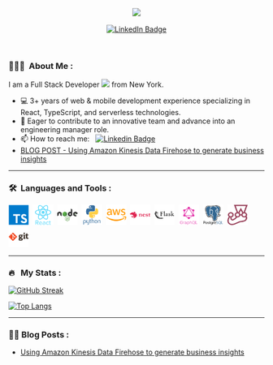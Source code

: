 
<p align="center"><img src="https://media.giphy.com/media/v1.Y2lkPTc5MGI3NjExa256bzIxcTYwcmtnOGgzem1pMWkwZm5sZHRtcWJ1Yms0dW5wMGJnOCZlcD12MV9pbnRlcm5hbF9naWZfYnlfaWQmY3Q9Zw/xUPGGDNsLvqsBOhuU0/giphy.gif" width="500"/></p>
<p align="center">
<a href="https://www.linkedin.com/in/ajani-motta-aa3b03113"><img src="https://img.shields.io/badge/LinkedIn-blue?style=for-the-badge&logo=linkedin&logoColor=white" alt="LinkedIn Badge"></a>
</p>

<p align="center"><img src="https://komarev.com/ghpvc/?username=ajanimotta&style=flat-square&color=blue" alt=""></p>

### 👨🏾‍💻 &nbsp;About Me :

I am a Full Stack Developer <img src="https://media.giphy.com/media/WUlplcMpOCEmTGBtBW/giphy.gif" width="30"> from New York.

- 💻 3+ years of web & mobile development experience specializing in React, TypeScript, and serverless technologies.
- 🌱 Eager to contribute to an innovative team and advance into an engineering manager role.
- 📫 How to reach me: &nbsp; [![Linkedin Badge](https://img.shields.io/badge/-ajani-blue?style=flat&logo=Linkedin&logoColor=white)](https://www.linkedin.com/in/ajani-motta-aa3b03113)
- [BLOG POST - Using Amazon Kinesis Data Firehose to generate business insights](https://blog.theodo.com/2022/08/business-insights-with-firehose/)

---

### 🛠 &nbsp;Languages and Tools :

<p>
<img src="https://github.com/devicons/devicon/blob/master/icons/typescript/typescript-original.svg" title="TypeScript" alt="TypeScript" width="40" height="40"/>&nbsp;
<img src="https://github.com/devicons/devicon/blob/master/icons/react/react-original-wordmark.svg" title="React" alt="React" width="40" height="40"/>&nbsp;
<img src="https://github.com/devicons/devicon/blob/master/icons/nodejs/nodejs-original-wordmark.svg" title="NodeJS" alt="NodeJS" width="40" height="40"/>&nbsp;
<img src="https://github.com/devicons/devicon/blob/master/icons/python/python-original-wordmark.svg" title="Python"  alt="Python" width="40" height="40"/>&nbsp;
<img src="https://github.com/devicons/devicon/blob/master/icons/amazonwebservices/amazonwebservices-plain-wordmark.svg" title="AWS" alt="AWS" width="40" height="40"/>&nbsp;
<img src="https://github.com/devicons/devicon/blob/master/icons/nestjs/nestjs-original-wordmark.svg" title="NestJS" alt="NestJS" width="40" height="40"/>&nbsp;
<img src="https://github.com/devicons/devicon/blob/master/icons/flask/flask-original-wordmark.svg" title="Flask"  alt="Flask" width="40" height="40"/>&nbsp;
<img src="https://github.com/devicons/devicon/blob/master/icons/graphql/graphql-plain-wordmark.svg" title="GraphQL" alt="GraphQL" width="40" height="40"/>&nbsp;
<img src="https://github.com/devicons/devicon/blob/master/icons/postgresql/postgresql-original-wordmark.svg" title="PostgreSQL"  alt="PostgreSQL" width="40" height="40"/>&nbsp;
<img src="https://github.com/devicons/devicon/blob/master/icons/jest/jest-plain.svg" title="Jest" alt="Jest" width="40" height="40"/>&nbsp;
<img src="https://github.com/devicons/devicon/blob/master/icons/git/git-original-wordmark.svg" title="Git" **alt="Git" width="40" height="40"/>&nbsp;
</p>

---

### 🔥 &nbsp; My Stats :
[![GitHub Streak](https://streak-stats.demolab.com/?user=ajanimotta&theme=vision-friendly-dark)](https://git.io/streak-stats)

[![Top Langs](https://github-readme-stats.vercel.app/api/top-langs/?username=ajanimotta&layout=compact&theme=vision-friendly-dark)](https://github.com/anuraghazra/github-readme-stats)

---

### ✍🏾 Blog Posts : 
- [Using Amazon Kinesis Data Firehose to generate business insights](https://blog.theodo.com/2022/08/business-insights-with-firehose/)
<!-- BLOG-POST-LIST:START -->
<!-- BLOG-POST-LIST:END -->
